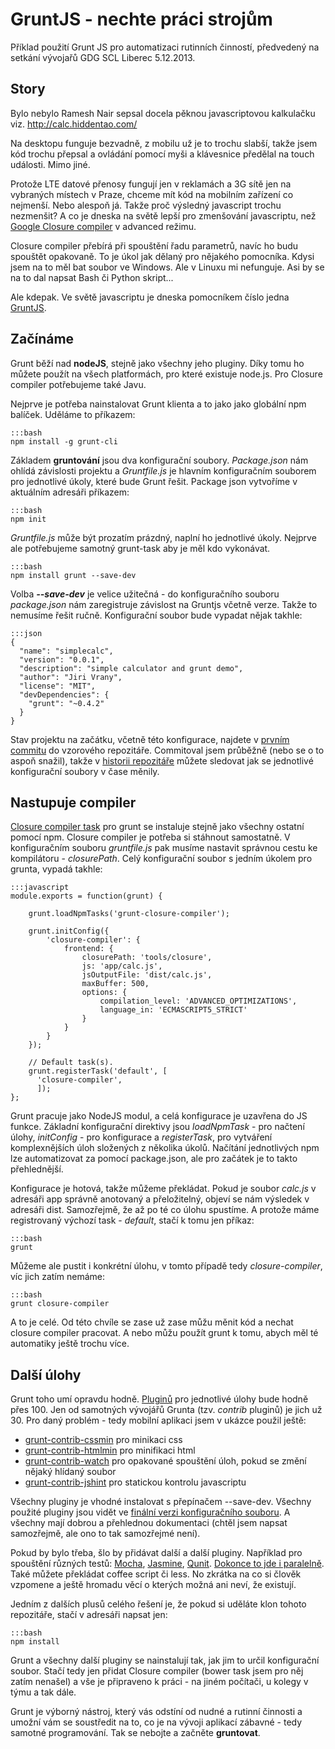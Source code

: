 # GruntJS - nechte práci strojům

Příklad použití Grunt JS pro automatizaci rutinních činností, předvedený na
setkání vývojařů GDG SCL Liberec 5.12.2013.

## Story
Bylo nebylo Ramesh Nair sepsal docela pěknou javascriptovou kalkulačku viz. http://calc.hiddentao.com/

Na desktopu funguje bezvadně, z mobilu už je to trochu slabší, takže jsem kód trochu přepsal a ovládání pomocí
myši a klávesnice předělal na touch události. Mimo jiné.

Protože LTE datové přenosy fungují jen v reklamách a 3G sítě jen na vybraných místech v Praze, chceme mít kód na mobilním zařízení co nejmenší. Nebo alespoň já. Takže proč výsledný javascript trochu nezmenšit? A co je dneska na světě lepší pro zmenšování javascriptu, než [Google Closure compiler](https://developers.google.com/closure/compiler/?hl=cs) v advanced režimu.

Closure compiler přebírá při spouštění řadu parametrů, navíc ho budu spouštět opakovaně. To je úkol jak dělaný pro nějakého pomocníka. Kdysi jsem na to měl bat soubor ve Windows. Ale v Linuxu mi nefunguje. Asi by se na to dal napsat Bash či Python skript...

Ale kdepak. Ve světě javascriptu je dneska pomocníkem číslo jedna [GruntJS](http://gruntjs.com/ "Grunt JS").

## Začínáme

Grunt běží nad **nodeJS**, stejně jako všechny jeho pluginy. Díky tomu ho můžete použít na všech platformách, pro které existuje node.js. Pro Closure compiler potřebujeme také Javu.

Nejprve je potřeba nainstalovat Grunt klienta a to jako jako globální npm balíček. Uděláme to příkazem:

    :::bash
    npm install -g grunt-cli


Základem __gruntování__ jsou dva konfigurační soubory. _Package.json_ nám ohlídá závislosti projektu a _Gruntfile.js_ je hlavním konfiguračním souborem pro jednotlivé úkoly, které bude Grunt řešit. Package json vytvoříme v aktuálním adresáři příkazem:

    :::bash
    npm init

_Gruntfile.js_ může být prozatím prázdný, naplní ho jednotlivé úkoly. Nejprve ale potřebujeme samotný grunt-task aby je měl kdo vykonávat.

    :::bash
    npm install grunt --save-dev

Volba **_--save-dev_** je velice užitečná - do konfiguračního souboru _package.json_ nám zaregistruje závislost na Gruntjs včetně verze. Takže to nemusíme řešit ručně. Konfigurační soubor bude vypadat nějak takhle:

    :::json
    {
      "name": "simplecalc",
      "version": "0.0.1",
      "description": "simple calculator and grunt demo",
      "author": "Jiri Vrany",
      "license": "MIT",
      "devDependencies": {
        "grunt": "~0.4.2"
      }
    }

Stav projektu na začátku, včetně této konfigurace, najdete v [prvním commitu](https://github.com/jirivrany/gdgscl-grunt-demo/tree/cb973805a5ab2cc814d7be320a47c605a4d59f8b) do vzorového repozitáře. Commitoval jsem průběžně (nebo se o to aspoň snažil), takže v [historii repozitáře](https://github.com/jirivrany/gdgscl-grunt-demo/commits/master) můžete sledovat jak se jednotlivé konfigurační soubory v čase měnily.

## Nastupuje compiler
[Closure compiler task](https://github.com/gmarty/grunt-closure-compiler) pro grunt se instaluje stejně jako všechny ostatní pomocí npm. Closure compiler je potřeba si stáhnout samostatně. V konfiguračním souboru _gruntfile.js_ pak musíme nastavit správnou cestu ke kompilátoru - _closurePath_. Celý konfigurační soubor s jedním úkolem pro grunta, vypadá takhle:

    :::javascript
    module.exports = function(grunt) {

        grunt.loadNpmTasks('grunt-closure-compiler');
        
        grunt.initConfig({
            'closure-compiler': {
                frontend: {
                    closurePath: 'tools/closure',
                    js: 'app/calc.js',
                    jsOutputFile: 'dist/calc.js',
                    maxBuffer: 500,
                    options: {
                        compilation_level: 'ADVANCED_OPTIMIZATIONS',
                        language_in: 'ECMASCRIPT5_STRICT'
                    }
                }
            }
        });

        // Default task(s).
        grunt.registerTask('default', [
          'closure-compiler',
          ]);
    };

Grunt pracuje jako NodeJS modul, a celá konfigurace je uzavřena do JS funkce. Základní konfigurační direktivy jsou _loadNpmTask_ - pro načtení úlohy, _initConfig_ - pro konfigurace a _registerTask_, pro vytváření komplexnějších úloh složených z několika úkolů. Načítání jednotlivých npm lze automatizovat za pomocí package.json, ale pro začátek je to takto přehlednější.

Konfigurace je hotová, takže můžeme překládat. Pokud je soubor _calc.js_ v adresáři app správně anotovaný a přeložitelný, objeví se nám výsledek v adresáři dist. Samozřejmě, že až po té co úlohu spustíme. A protože máme registrovaný výchozí task - _default_, stačí k tomu jen příkaz:

    :::bash
    grunt


Můžeme ale pustit i konkrétní úlohu, v tomto případě tedy _closure-compiler_, víc jich zatím nemáme:

    :::bash
    grunt closure-compiler


A to je celé. Od této chvíle se zase už zase můžu měnit kód a nechat closure compiler pracovat. A nebo můžu použít grunt k tomu, abych měl té automatiky ještě trochu více.

## Další úlohy

Grunt toho umí opravdu hodně. [Pluginů](http://gruntjs.com/plugins/) pro jednotlivé úlohy bude hodně přes 100. Jen od samotných vývojářů Grunta (tzv. _contrib_ pluginů) je jich už 30. Pro daný problém - tedy mobilní aplikaci jsem v ukázce použil ještě:

* [grunt-contrib-cssmin](https://github.com/gruntjs/grunt-contrib-cssmin) pro minikaci css
* [grunt-contrib-htmlmin](https://github.com/gruntjs/grunt-contrib-htmlmin) pro minifikaci html
* [grunt-contrib-watch](https://github.com/gruntjs/grunt-contrib-watch) pro opakované spouštění úloh, pokud se změní nějaký hlídaný soubor
* [grunt-contrib-jshint](https://github.com/gruntjs/grunt-contrib-jshint)  pro statickou kontrolu javascriptu

Všechny pluginy je vhodné instalovat s přepínačem --save-dev. Všechny použité pluginy jsou vidět ve [finální verzi konfiguračního souboru](https://github.com/jirivrany/gdgscl-grunt-demo/blob/master/Gruntfile.js). A všechny  mají dobrou a přehlednou dokumentaci (chtěl jsem napsat samozřejmě, ale ono to tak samozřejmé není).

Pokud by bylo třeba, šlo by přidávat další a další pluginy. Například pro spouštění různých testů: [Mocha](https://github.com/kmiyashiro/grunt-mocha), [Jasmine](https://github.com/gruntjs/grunt-contrib-jasmine), [Qunit](https://github.com/gruntjs/grunt-contrib-qunit). [Dokonce to jde i paralelně](https://github.com/sindresorhus/grunt-concurrent). Také můžete překládat coffee script či less. No zkrátka na co si člověk vzpomene a ještě hromadu věcí o kterých možná ani neví, že existují.

Jedním z dalších plusů celého řešení je, že pokud si uděláte klon tohoto repozitáře, stačí v adresáři napsat jen:

    :::bash
    npm install

Grunt a všechny další pluginy se nainstalují tak, jak jim to určil konfigurační soubor. Stačí tedy jen přidat Closure compiler (bower task jsem pro něj zatím nenašel) a vše je připraveno k práci - na jiném počítači, u kolegy v týmu a tak dále.

Grunt je výborný nástroj, který vás odstíní od nudné a rutinní činnosti a umožní vám se soustředit na to, co je na vývoji aplikací zábavné - tedy samotné programování. Tak se nebojte a začněte __gruntovat__.

